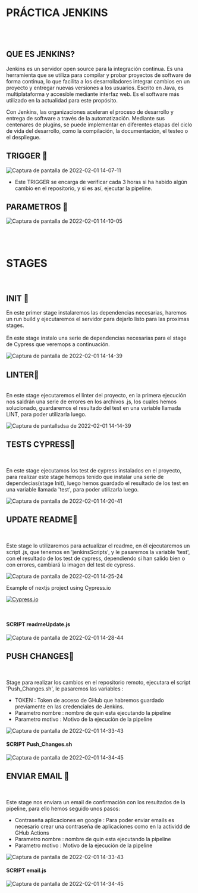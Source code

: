 




# PRÁCTICA JENKINS

<br>

<br>

## QUE ES JENKINS?

Jenkins es un servidor open source para la integración continua. Es una herramienta que se utiliza para compilar y probar proyectos de software de forma continua, lo que facilita a los desarrolladores integrar cambios en un proyecto y entregar nuevas versiones a los usuarios. Escrito en Java, es multiplataforma y accesible mediante interfaz web. Es el software más utilizado en la actualidad para este propósito.

Con Jenkins, las organizaciones aceleran el proceso de desarrollo y entrega de software a través de la automatización. Mediante sus centenares de plugins, se puede implementar en diferentes etapas del ciclo de vida del desarrollo, como la compilación, la documentación, el testeo o el despliegue.



## TRIGGER 🚀

![Captura de pantalla de 2022-02-01 14-07-11](https://user-images.githubusercontent.com/62066419/151974099-89581a2b-07d7-4124-8d6e-e471c409e32e.png)



- Este TRIGGER  se encarga de verificar cada 3 horas si ha habido algún cambio en el repositorio, y si es así, ejecutar la pipeline.

## PARAMETROS 🚀

![Captura de pantalla de 2022-02-01 14-10-05](https://user-images.githubusercontent.com/62066419/151974434-c24afba5-5464-43df-91c0-d0d7edf658b1.png)

<br><br>
# STAGES
<br>

## INIT 🚀

En este primer stage instalaremos las dependencias necesarias, haremos un run build y ejecutaremos el servidor para dejarlo listo para las proximas stages. <br>
<br>
En este stage instalo una serie de dependencias necesarias para el stage de Cypress que veremops a continuación.

![Captura de pantalla de 2022-02-01 14-14-39](https://user-images.githubusercontent.com/62066419/151975140-92c43c87-d737-471c-9ded-46cd4b668fbe.png)





## LINTER🚀

<br>
En este stage ejecutaremos el linter del proyecto, en la primera ejecución nos saldrán una serie de errores en los archivos .js, los cuales hemos solucionado, guardaremos el resultado del test en una variable llamada LINT, para poder utilizarla luego.



![Captura de pantallsdsa de 2022-02-01 14-14-39](https://user-images.githubusercontent.com/62066419/151975807-34383c6a-62a2-41bc-9aff-f8fe9d756819.png)






## TESTS CYPRESS🚀
<br>

En este stage ejecutamos los test de cypress instalados en el proyecto, para realizar este stage hemops tenido que instalar una serie de dependecias(stage Init), luego hemos guardado el resultado de los test en una variable llamada 'test', para poder utilizarla luego. 


![Captura de pantalla de 2022-02-01 14-20-41](https://user-images.githubusercontent.com/62066419/151976173-42d3feea-26ce-40f8-a149-87d6a2cb3a3c.png)


## UPDATE README🚀

<br>

Este stage lo utilizaremos para actualizar el readme, en él ejecutaremos un script .js, que tenemos en 'jenkinsScripts', y le pasaremos la variable 'test', con el resultado de los test de cypress, dependiendo si han salido bien o con errores, cambiará la imagen del test de cypress.

![Captura de pantalla de 2022-02-01 14-25-24](https://user-images.githubusercontent.com/62066419/151976680-d6e7cd93-26d2-4aff-b4d6-29589d2e2c27.png)

Example of nextjs project using Cypress.io

<!---Start place for the badge -->
[![Cypress.io](https://img.shields.io/badge/tested%20with-Cypress-04C38E.svg)](https://www.cypress.io/)

<!---End place for the badge -->


<br>

#### SCRIPT readmeUpdate.js


![Captura de pantalla de 2022-02-01 14-28-44](https://user-images.githubusercontent.com/62066419/151977157-66f517d4-27d6-43ac-acb7-3a6923332be0.png)




## PUSH CHANGES🚀

<br>

Stage para realizar los cambios en el repositorio remoto, ejecutara el script 'Push_Changes.sh', le pasaremos las variables : <br>

- TOKEN : Token de acceso de GHub que habremos guardado previamente en las credenciales de Jenkins.<br>
- Parametro nombre : nombre de quin esta ejecutando la pipeline<br>
- Parametro motivo : Motivo de la ejecución de la pipeline  



![Captura de pantalla de 2022-02-01 14-33-43](https://user-images.githubusercontent.com/62066419/151977857-3d15abcb-31ed-409b-b845-6d39cd9a16a5.png)

#### SCRIPT Push_Changes.sh

![Captura de pantalla de 2022-02-01 14-34-45](https://user-images.githubusercontent.com/62066419/151977985-2e431dc3-f662-4212-973a-a880ca7ef4cf.png)



## ENVIAR EMAIL 🚀

<br>

Este stage nos enviara un email de confirmación con los resultados de la pipeline, para ello hemos seguido unos pasos: <br>

- Contraseña aplicaciones en google : Para poder enviar emails es necesario crear una contraseña de aplicaciones como en la actividd de GHub Actions<br>
- Parametro nombre : nombre de quin esta ejecutando la pipeline<br>
- Parametro motivo : Motivo de la ejecución de la pipeline  



![Captura de pantalla de 2022-02-01 14-33-43](https://user-images.githubusercontent.com/62066419/151977857-3d15abcb-31ed-409b-b845-6d39cd9a16a5.png)

#### SCRIPT email.js

![Captura de pantalla de 2022-02-01 14-34-45](https://user-images.githubusercontent.com/62066419/151977985-2e431dc3-f662-4212-973a-a880ca7ef4cf.png)

